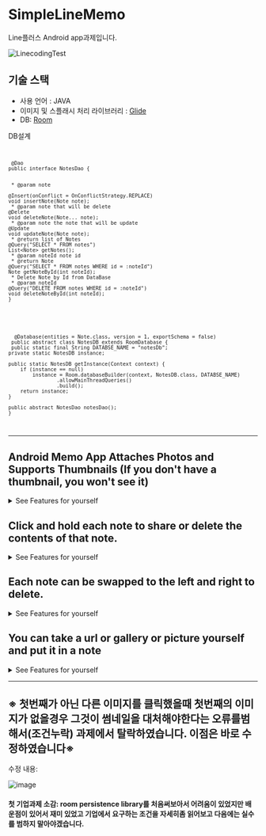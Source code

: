 # SimpleLineMemo
 Line플러스 Android app과제입니다. 

![LinecodingTest](https://user-images.githubusercontent.com/40031858/74128902-a55a1f00-4c21-11ea-9ccf-b11d3ae5625f.JPG)


## 기술 스택
- 사용 언어 : JAVA
- 이미지 및 스플래시 처리 라이브러리 : [Glide](https://github.com/bumptech/glide)
- DB: [Room](https://developer.android.com/topic/libraries/architecture/room)

DB설계 
<code>
 
     @Dao
    public interface NotesDao {
    
     
     * @param note
     
    @Insert(onConflict = OnConflictStrategy.REPLACE)
    void insertNote(Note note);
     * @param note that will be delete
    @Delete
    void deleteNote(Note... note);
     * @param note the note that will be update
    @Update
    void updateNote(Note note);
     * @return list of Notes
    @Query("SELECT * FROM notes")
    List<Note> getNotes();
     * @param noteId note id
     * @return Note
    @Query("SELECT * FROM notes WHERE id = :noteId")
    Note getNoteById(int noteId);
     * Delete Note by Id from DataBase
     * @param noteId
    @Query("DELETE FROM notes WHERE id = :noteId")
    void deleteNoteById(int noteId);
    }
 </code>
<code>
    
      @Database(entities = Note.class, version = 1, exportSchema = false)
     public abstract class NotesDB extends RoomDatabase {
     public static final String DATABSE_NAME = "notesDb";
    private static NotesDB instance;

    public static NotesDB getInstance(Context context) {
        if (instance == null)
            instance = Room.databaseBuilder(context, NotesDB.class, DATABSE_NAME)
                    .allowMainThreadQueries()
                    .build();
        return instance;
    }

    public abstract NotesDao notesDao();
    }
 
</code>



------------------

## Android Memo App Attaches Photos and Supports Thumbnails (If you don't have a thumbnail, you won't see it)

<details>
<summary>See Features for yourself</summary>
<img src=https://user-images.githubusercontent.com/40031858/75107105-d8f66980-5663-11ea-85d1-7c080234f014.png width=400px>

</details>


## Click and hold each note to share or delete the contents of that note.
<details>
<summary>See Features for yourself</summary>
<img src=https://user-images.githubusercontent.com/40031858/75108902-57eba200-5664-11ea-807a-6da71c0965c6.png width=400px>

</details>

## Each note can be swapped to the left and right to delete.

<details>
<summary>See Features for yourself</summary>
<img src=https://user-images.githubusercontent.com/40031858/75109248-0abc0000-5665-11ea-9158-13f03bd6e3ca.png width=400px>

</details>



## You can take a url or gallery or picture yourself and put it in a note

<details>
<summary>See Features for yourself</summary>
<img src=https://user-images.githubusercontent.com/40031858/75109261-3b9c3500-5665-11ea-8413-be34999afa5b.png width=400px>

</details>

-------------------------------


## ※ 첫번째가 아닌 다른 이미지를 클릭했을때 첫번째의 이미지가 없을경우 그것이 썸네일을 대처해야한다는 오류를범해서(조건누락) 과제에서 탈락하였습니다. 이점은 바로 수정하였습니다※ 

수정 내용: 

![image](https://user-images.githubusercontent.com/40031858/75515355-3a8c4e80-5a3d-11ea-9413-71ae5f832be2.png)



#### 첫 기업과제 소감: room persistence library를 처음써보아서 어려움이 있었지만 배운점이 있어서 재미 있었고 기업에서 요구하는 조건을 자세히좀 읽어보고 다음에는 실수를 범하지 말아야겠습니다. 

